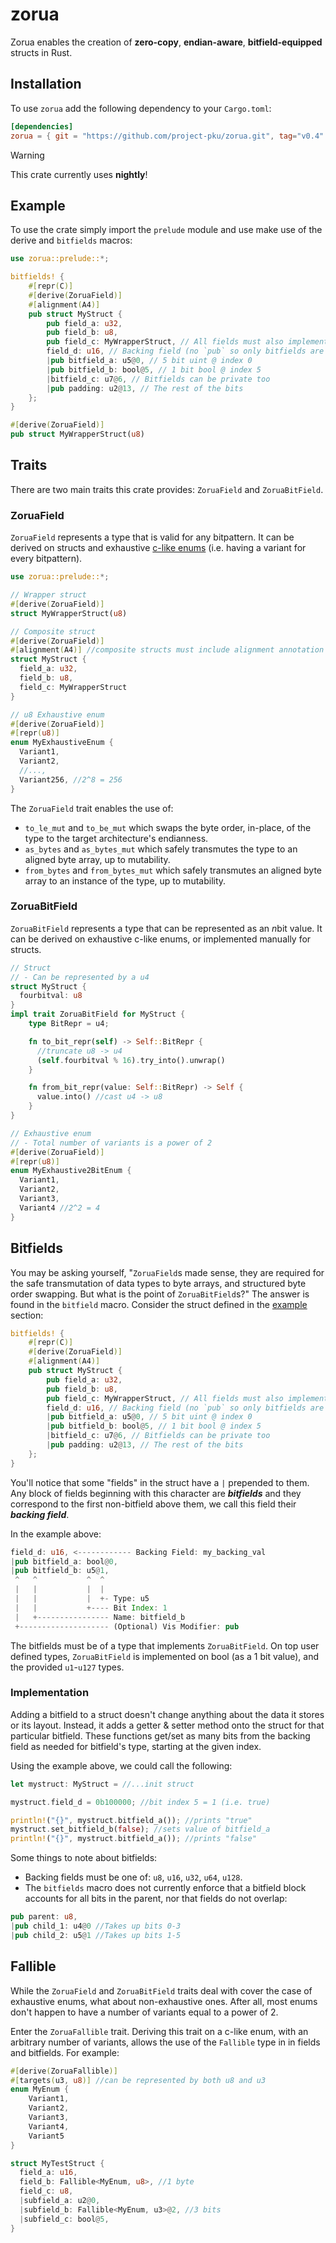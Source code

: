 # zorua
Zorua enables the creation of **zero-copy**, **endian-aware**, **bitfield-equipped** structs in Rust.

## Installation
To use `zorua` add the following dependency to your `Cargo.toml`:

```toml
[dependencies]
zorua = { git = "https://github.com/project-pku/zorua.git", tag="v0.4" }
```

> [!WARNING]  
> This crate currently uses **nightly**!

## Example
To use the crate simply import the `prelude` module and use make use of the derive and `bitfields` macros:

```rust
use zorua::prelude::*;

bitfields! {
    #[repr(C)]
    #[derive(ZoruaField)]
    #[alignment(A4)]
    pub struct MyStruct {
        pub field_a: u32,
        pub field_b: u8,
        pub field_c: MyWrapperStruct, // All fields must also implement ZoruaField
        field_d: u16, // Backing field (no `pub` so only bitfields are exposed)
        |pub bitfield_a: u5@0, // 5 bit uint @ index 0
        |pub bitfield_b: bool@5, // 1 bit bool @ index 5
        |bitfield_c: u7@6, // Bitfields can be private too
        |pub padding: u2@13, // The rest of the bits
    };
}

#[derive(ZoruaField)]
pub struct MyWrapperStruct(u8)
```

## Traits
There are two main traits this crate provides: `ZoruaField` and `ZoruaBitField`.

### ZoruaField
`ZoruaField` represents a type that is valid for any bitpattern. It can be derived on structs and exhaustive [c-like enums](https://doc.rust-lang.org/rust-by-example/custom_types/enum/c_like.html) (i.e. having a variant for every bitpattern).

```rust
use zorua::prelude::*;

// Wrapper struct
#[derive(ZoruaField)]
struct MyWrapperStruct(u8)

// Composite struct
#[derive(ZoruaField)]
#[alignment(A4)] //composite structs must include alignment annotation
struct MyStruct {
  field_a: u32,
  field_b: u8,
  field_c: MyWrapperStruct
}

// u8 Exhaustive enum
#[derive(ZoruaField)]
#[repr(u8)]
enum MyExhaustiveEnum {
  Variant1,
  Variant2,
  //...,
  Variant256, //2^8 = 256
}
```

The `ZoruaField` trait enables the use of:
- `to_le_mut` and `to_be_mut` which swaps the byte order, in-place, of the type to the target architecture's endianness.
- `as_bytes` and `as_bytes_mut` which safely transmutes the type to an aligned byte array, up to mutability.
- `from_bytes` and `from_bytes_mut` which safely transmutes an aligned byte array to an instance of the type, up to mutability.

### ZoruaBitField
`ZoruaBitField` represents a type that can be represented as an *n*bit value. It can be derived on exhaustive c-like enums, or implemented manually for structs.

```rust
// Struct
// - Can be represented by a u4
struct MyStruct {
  fourbitval: u8
}
impl trait ZoruaBitField for MyStruct {
    type BitRepr = u4;

    fn to_bit_repr(self) -> Self::BitRepr {
      //truncate u8 -> u4
      (self.fourbitval % 16).try_into().unwrap()
    }

    fn from_bit_repr(value: Self::BitRepr) -> Self {
      value.into() //cast u4 -> u8
    }
}

// Exhaustive enum
// - Total number of variants is a power of 2
#[derive(ZoruaField)]
#[repr(u8)]
enum MyExhaustive2BitEnum {
  Variant1,
  Variant2,
  Variant3,
  Variant4 //2^2 = 4
}
```

## Bitfields
You may be asking yourself, "`ZoruaField`s made sense, they are required for the safe transmutation of data types to byte arrays, and structured byte order swapping. But what is the point of `ZoruaBitField`s?" The answer is found in the `bitfield` macro. Consider the struct defined in the [example](#example) section:

```rust
bitfields! {
    #[repr(C)]
    #[derive(ZoruaField)]
    #[alignment(A4)]
    pub struct MyStruct {
        pub field_a: u32,
        pub field_b: u8,
        pub field_c: MyWrapperStruct, // All fields must also implement ZoruaField
        field_d: u16, // Backing field (no `pub` so only bitfields are exposed)
        |pub bitfield_a: u5@0, // 5 bit uint @ index 0
        |pub bitfield_b: bool@5, // 1 bit bool @ index 5
        |bitfield_c: u7@6, // Bitfields can be private too
        |pub padding: u2@13, // The rest of the bits
    };
}
```

You'll notice that some "fields" in the struct have a `|` prepended to them. Any block of fields beginning with this character are ***bitfields*** and they correspond to the first non-bitfield above them, we call this field their ***backing field***.

In the example above:

```rust
field_d: u16, <------------ Backing Field: my_backing_val
|pub bitfield_a: bool@0,
|pub bitfield_b: u5@1,
 ^   ^           ^  ^
 |   |           |  |
 |   |           |  +- Type: u5
 |   |           +---- Bit Index: 1
 |   +---------------- Name: bitfield_b
 +-------------------- (Optional) Vis Modifier: pub
```

The bitfields must be of a type that implements `ZoruaBitField`. On top user defined types, `ZoruaBitField` is implemented on bool (as a 1 bit value), and the provided `u1`-`u127` types.

### Implementation
Adding a bitfield to a struct doesn't change anything about the data it stores or its layout. Instead, it adds a getter & setter method onto the struct for that particular bitfield. These functions get/set as many bits from the backing field as needed for bitfield's type, starting at the given index.

Using the example above, we could call the following:

```rust
let mystruct: MyStruct = //...init struct

mystruct.field_d = 0b100000; //bit index 5 = 1 (i.e. true)

println!("{}", mystruct.bitfield_a()); //prints "true"
mystruct.set_bitfield_b(false); //sets value of bitfield_a
println!("{}", mystruct.bitfield_a()); //prints "false"
```

Some things to note about bitfields:
- Backing fields must be one of: `u8`, `u16`, `u32`, `u64`, `u128`.
- The `bitfields` macro does not currently enforce that a bitfield block accounts for all bits in the parent, nor that fields do not overlap:

```rust
pub parent: u8,
|pub child_1: u4@0 //Takes up bits 0-3
|pub child_2: u5@1 //Takes up bits 1-5
```

## Fallible
While the `ZoruaField` and `ZoruaBitField` traits deal with cover the case of exhaustive enums, what about non-exhaustive ones. After all, most enums don't happen to have a number of variants equal to a power of 2.

Enter the `ZoruaFallible` trait. Deriving this trait on a c-like enum, with an arbitrary number of variants, allows the use of the `Fallible` type in in fields and bitfields. For example:

```rust
#[derive(ZoruaFallible)]
#[targets(u3, u8)] //can be represented by both u8 and u3
enum MyEnum {
    Variant1,
    Variant2,
    Variant3,
    Variant4,
    Variant5
}

struct MyTestStruct {
  field_a: u16,
  field_b: Fallible<MyEnum, u8>, //1 byte
  field_c: u8,
  |subfield_a: u2@0,
  |subfield_b: Fallible<MyEnum, u3>@2, //3 bits
  |subfield_c: bool@5,
}
```
